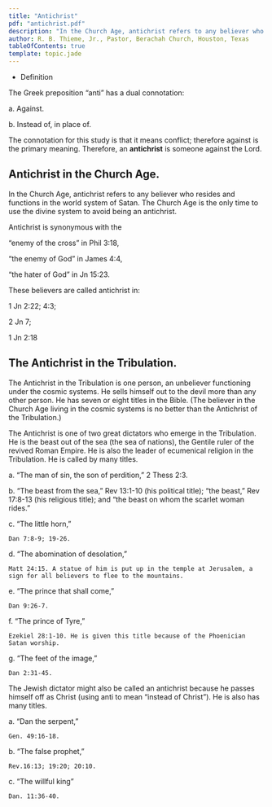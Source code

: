 ```yaml
---
title: "Antichrist"
pdf: "antichrist.pdf"
description: "In the Church Age, antichrist refers to any believer who resides and functions in the world system of Satan."
author: R. B. Thieme, Jr., Pastor, Berachah Church, Houston, Texas
tableOfContents: true
template: topic.jade
---
```


* Definition

The Greek preposition “anti” has a dual connotation:

a. Against.

b. Instead of, in place of.

The connotation for this study is that it means conflict; therefore against is the primary meaning. Therefore, an **antichrist** is someone against the Lord.

Antichrist in the Church Age.
-----------------------------

In the Church Age, antichrist refers to any believer who resides and
functions in the world system of Satan. The Church Age is the only time
to use the divine system to avoid being an antichrist.

Antichrist is synonymous with the

“enemy of the cross” in Phil 3:18,

“the enemy of God” in James 4:4,

“the hater of God” in Jn 15:23.

These believers are called antichrist in:

1 Jn 2:22; 4:3;

2 Jn 7;

1 Jn 2:18

The Antichrist in the Tribulation.
----------------------------------

The Antichrist in the Tribulation is one person, an unbeliever
functioning under the cosmic systems. He sells himself out to the devil
more than any other person. He has seven or eight titles in the Bible.
(The believer in the Church Age living in the cosmic systems is no
better than the Antichrist of the Tribulation.)

The Antichrist is one of two great dictators who emerge in the
Tribulation. He is the beast out of the sea (the sea of nations), the
Gentile ruler of the revived Roman Empire. He is also the leader of
ecumenical religion in the Tribulation. He is called by many titles.

a.  “The man of sin, the son of perdition,” 2 Thess 2:3.

b.  “The beast from the sea,” Rev 13:1-10 (his political title); “the
    beast,” Rev 17:8-13 (his religious title); and “the beast on whom the
    scarlet woman rides.”

c.  “The little horn,”

    Dan 7:8-9; 19-26.

d.  “The abomination of desolation,”

    Matt 24:15. A statue of him is put up in the temple at Jerusalem, a
    sign for all believers to flee to the mountains.

e.  “The prince that shall come,”

    Dan 9:26-7.

f.  “The prince of Tyre,”

    Ezekiel 28:1-10. He is given this title because of the Phoenician
    Satan worship.

g.  “The feet of the image,”

    Dan 2:31-45.

The Jewish dictator might also be called an antichrist because he passes
himself off as Christ (using anti to mean “instead of Christ”). He is
also has many titles.

a.  “Dan the serpent,”

    Gen. 49:16-18.

b.  “The false prophet,”

    Rev.16:13; 19:20; 20:10.

c.  “The willful king”
  
    Dan. 11:36-40.
